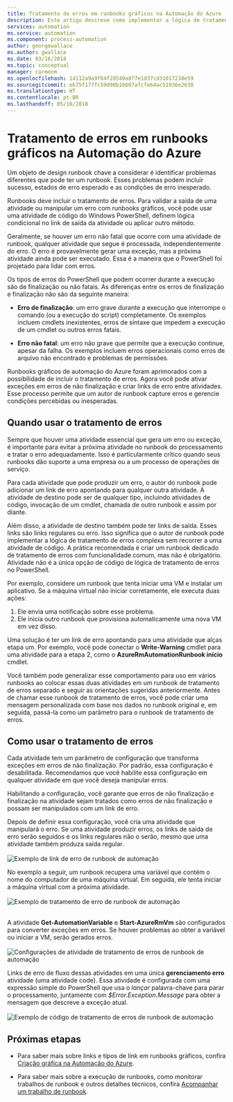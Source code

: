 ```yaml
---
title: Tratamento de erros em runbooks gráficos na Automação do Azure
description: Este artigo descreve como implementar a lógica de tratamento de erros em runbooks gráficos na Automação do Azure.
services: automation
ms.service: automation
ms.component: process-automation
author: georgewallace
ms.author: gwallace
ms.date: 03/16/2018
ms.topic: conceptual
manager: carmonm
ms.openlocfilehash: 14112a9a9f64f20540a8f7e1d37cd31017238e59
ms.sourcegitcommit: eb75f177fc59d90b1b667afcfe64ac51936e2638
ms.translationtype: HT
ms.contentlocale: pt-BR
ms.lasthandoff: 05/16/2018
---
```

# <a name="error-handling-in-azure-automation-graphical-runbooks"></a>Tratamento de erros em runbooks gráficos na Automação do Azure

Um objeto de design runbook chave a considerar é identificar problemas diferentes que pode ter um runbook. Esses problemas podem incluir sucesso, estados de erro esperado e as condições de erro inesperado.

Runbooks deve incluir o tratamento de erros. Para validar a saída de uma atividade ou manipular um erro com runbooks gráficos, você pode usar uma atividade de código do Windows PowerShell, definem lógica condicional no link de saída da atividade ou aplicar outro método.          

Geralmente, se houver um erro não fatal que ocorre com uma atividade de runbook, qualquer atividade que segue é processada, independentemente do erro. O erro é provavelmente gerar uma exceção, mas a próxima atividade ainda pode ser executado. Essa é a maneira que o PowerShell foi projetado para lidar com erros.    

Os tipos de erros do PowerShell que podem ocorrer durante a execução são de finalização ou não fatais. As diferenças entre os erros de finalização e finalização não são da seguinte maneira:

* **Erro de finalização**: um erro grave durante a execução que interrompe o comando (ou a execução do script) completamente. Os exemplos incluem cmdlets inexistentes, erros de sintaxe que impedem a execução de um cmdlet ou outros erros fatais.

* **Erro não fatal**: um erro não grave que permite que a execução continue, apesar da falha. Os exemplos incluem erros operacionais como erros de arquivo não encontrado e problemas de permissões.

Runbooks gráficos de automação do Azure foram aprimorados com a possibilidade de incluir o tratamento de erros. Agora você pode ativar exceções em erros de não finalização e criar links de erro entre atividades. Esse processo permite que um autor de runbook capture erros e gerencie condições percebidas ou inesperadas.  

## <a name="when-to-use-error-handling"></a>Quando usar o tratamento de erros

Sempre que houver uma atividade essencial que gera um erro ou exceção, é importante para evitar a próxima atividade no runbook do processamento e tratar o erro adequadamente. Isso é particularmente crítico quando seus runbooks dão suporte a uma empresa ou a um processo de operações de serviço.

Para cada atividade que pode produzir um erro, o autor do runbook pode adicionar um link de erro apontando para qualquer outra atividade. A atividade de destino pode ser de qualquer tipo, incluindo atividades de código, invocação de um cmdlet, chamada de outro runbook e assim por diante.

Além disso, a atividade de destino também pode ter links de saída. Esses links são links regulares ou erro. Isso significa que o autor de runbook pode implementar a lógica de tratamento de erros complexa sem recorrer a uma atividade de código. A prática recomendada é criar um runbook dedicado de tratamento de erros com funcionalidade comum, mas não é obrigatório. Atividade não é a única opção de código de lógica de tratamento de erros no PowerShell.  

Por exemplo, considere um runbook que tenta iniciar uma VM e instalar um aplicativo. Se a máquina virtual não iniciar corretamente, ele executa duas ações:

1. Ele envia uma notificação sobre esse problema.
2. Ele inicia outro runbook que provisiona automaticamente uma nova VM em vez disso.

Uma solução é ter um link de erro apontando para uma atividade que alças etapa um. Por exemplo, você pode conectar o **Write-Warning** cmdlet para uma atividade para a etapa 2, como o **AzureRmAutomationRunbook início** cmdlet.

Você também pode generalizar esse comportamento para uso em vários runbooks ao colocar essas duas atividades em um runbook de tratamento de erros separado e seguir as orientações sugeridas anteriormente. Antes de chamar esse runbook de tratamento de erros, você pode criar uma mensagem personalizada com base nos dados no runbook original e, em seguida, passá-la como um parâmetro para o runbook de tratamento de erros.

## <a name="how-to-use-error-handling"></a>Como usar o tratamento de erros

Cada atividade tem um parâmetro de configuração que transforma exceções em erros de não finalização. Por padrão, essa configuração é desabilitada. Recomendamos que você habilite essa configuração em qualquer atividade em que você deseja manipular erros.  

Habilitando a configuração, você garante que erros de não finalização e finalização na atividade sejam tratados como erros de não finalização e possam ser manipulados com um link de erro.  

Depois de definir essa configuração, você cria uma atividade que manipulará o erro. Se uma atividade produzir erros, os links de saída de erro serão seguidos e os links regulares não o serão, mesmo que uma atividade também produza saída regular.<br><br> ![Exemplo de link de erro de runbook de automação](media/automation-runbook-graphical-error-handling/error-link-example.png)

No exemplo a seguir, um runbook recupera uma variável que contém o nome do computador de uma máquina virtual. Em seguida, ele tenta iniciar a máquina virtual com a próxima atividade.<br><br> ![Exemplo de tratamento de erro de runbook de automação](media/automation-runbook-graphical-error-handling/runbook-example-error-handling.png)<br><br>      

A atividade **Get-AutomationVariable** e **Start-AzureRmVm** são configurados para converter exceções em erros. Se houver problemas ao obter a variável ou iniciar a VM, serão gerados erros.<br><br> ![Configurações de atividade de tratamento de erros de runbook de automação](media/automation-runbook-graphical-error-handling/activity-blade-convertexception-option.png)

Links de erro de fluxo dessas atividades em uma única **gerenciamento erro** atividade (uma atividade code). Essa atividade é configurada com uma expressão simple do PowerShell que usa o *lançar* palavra-chave para parar o processamento, juntamente com *$Error.Exception.Message* para obter a mensagem que descreve a exceção atual.<br><br> ![Exemplo de código de tratamento de erros de runbook de automação](media/automation-runbook-graphical-error-handling/runbook-example-error-handling-code.png)


## <a name="next-steps"></a>Próximas etapas

* Para saber mais sobre links e tipos de link em runbooks gráficos, confira [Criação gráfica na Automação do Azure](automation-graphical-authoring-intro.md#links-and-workflow).

* Para saber mais sobre a execução de runbooks, como monitorar trabalhos de runbook e outros detalhes técnicos, confira [Acompanhar um trabalho de runbook](automation-runbook-execution.md).
